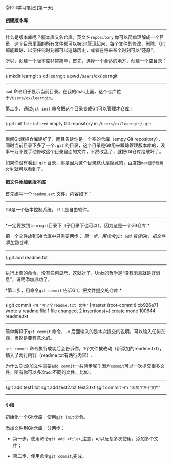 @(Git学习笔记)[第一天]
#### 创建版本库 ####
****
什么是版本库呢？版本库又名仓库，英文名`repository`	你可以简单理解成一个目录，这个目录里面的所有文件都可以被Git管理起来，每个文件的修改、删除、Git都能跟踪、以便任何时刻都可以追踪历史，或者在将来某个时刻可以“还原”。

所以，创建一个版本库非常简单，首先，选择一个合适的地方，创建一个空目录：

***
`$`	mkdir learngit
`$`	cd learngit
`$`	pwd
/`Users`/cx/learngit
***
`pwd`	命令用于显示当前目录。在我的mac上面，这个仓库位于`/Users/cx/learngit`。

第二步，通过`git init`	命令把这个目录变成Git可以管理才仓库：
***
`$`	git init
`Initialized`	empty Git repository in `/Users/cx/learngit/.git`
***
瞬间Git就把仓库建好了，而且告诉你是一个空的仓库（empy Git repository），同时当前目录下多了一个`.git`	的目录，这个目录是Git用来跟踪管理版本库的，没事千万不要手动修改这个目录里面的文件，不然改乱了，就把Git仓库给破坏了。

如果你没有看到`.git`	目录，那是因为这个目录默认是隐藏的，百度搜`mac显示隐藏文件`	就可以看到了。

#### 把文件添加到版本库 ####
首先编写一个`readme.ext`	文件，内容如下：
***
Git是一个版本控制系统。
Git 是自由软件。
***
*一定要放到`learngit`目录下（子目录下也可以），因为这是一个Git仓库 *

把一个文件放到Git仓库中只需要两步：
*第一步，用命令`git add`	告诉Git，把文件添加到仓库:*
***
`$`	git add readme.txt
***
执行上面的命令，没有任何显示，这就对了，Unix的哲学是“没有消息就是好消息”，说明添加成功了。

*第二步，用命令`git commit`	告诉Git，把文件提交的仓库 *

***
`$`	git commit  -m `"写了个readme.txt 文件"`	
[master (root-commit) cb926e7] wrote a readme file
 1 file changed, 2 insertions(+)
 create mode 100644 readme.txt
***
简单解释下`git commit`	命令，`-m`	后面输入的是本次提交的说明，可以输入任何东西，当然是要有意义的。

`git commit`	命令执行成功后会告诉你，1个文件被改动（新添加的readme.txt），插入了两行内容（readme.txt有两行内容）.

为什么Git添加文件需要`add`,	`commit`一共两步呢？因为`commit`可以一次提交很多文件，所有你可以多次`add`不同的文件，比如：
***
`$`git add test1.txt
`$`git add test2.txt test3.txt
`$`git commit -m `"添加了三个文件"`
***

#### 小结 ####

初始化一个Git仓库，使用`git init`命令。

添加文件到Git仓库，分两步：

+ 第一步，使用命令`git add <file>`,注意，可以反复多次使用，添加多个文件；

+ 第二步，使用命令`git commit`,完成。










		
	












